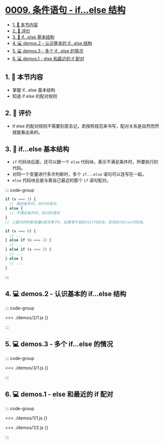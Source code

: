 # [0009. 条件语句 - if...else 结构](https://github.com/Tdahuyou/TNotes.html-css-js/tree/main/notes/0009.%20%E6%9D%A1%E4%BB%B6%E8%AF%AD%E5%8F%A5%20-%20if...else%20%E7%BB%93%E6%9E%84)

<!-- region:toc -->

- [1. 🎯 本节内容](#1--本节内容)
- [2. 🫧 评价](#2--评价)
- [3. 📒 if...else 基本结构](#3--ifelse-基本结构)
- [4. 💻 demos.2 - 认识基本的 if...else 结构](#4--demos2---认识基本的-ifelse-结构)
- [5. 💻 demos.3 - 多个 if...else 的情况](#5--demos3---多个-ifelse-的情况)
- [6. 💻 demos.1 - else 和最近的 if 配对](#6--demos1---else-和最近的-if-配对)

<!-- endregion:toc -->

## 1. 🎯 本节内容

- 掌握 if...else 基本结构
- 知道 if else 的配对规则

## 2. 🫧 评价

- if else 的配对规则不需要刻意去记，若按照规范来书写，配对关系是自然而然就能看出来的。

## 3. 📒 if...else 基本结构

- `if` 代码块后面，还可以跟一个 `else` 代码块，表示不满足条件时，所要执行的代码。
- 对同一个变量进行多次判断时，多个 `if...else` 语句可以连写在一起。
- `else` 代码块总是与离自己最近的那个 `if` 语句配对。

::: code-group

```javascript [if...else 基本结构]
if (x === 3) {
  // 满足条件时，执行的语句
} else {
  // 不满足条件时，执行的语句
}
// 上面代码判断变量m是否等于3，如果等于就执行if代码块，否则执行else代码块。

if (x === 0) {
  // ...
} else if (x === 1) {
  // ...
} else if (x === 2) {
  // ...
} else {
  // ...
}
```

:::

## 4. 💻 demos.2 - 认识基本的 if...else 结构

::: code-group

<<< ./demos/2/1.js {}

:::

## 5. 💻 demos.3 - 多个 if...else 的情况

::: code-group

<<< ./demos/3/1.js {}

:::

## 6. 💻 demos.1 - else 和最近的 if 配对

::: code-group

<<< ./demos/1/1.js {}

<<< ./demos/1/2.js {}

:::
